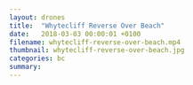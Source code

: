 ```yaml
---
layout: drones
title:  "Whytecliff Reverse Over Beach"
date:   2018-03-03 00:00:01 +0100
filename: whytecliff-reverse-over-beach.mp4
thumbnail: whytecliff-reverse-over-beach.jpg
categories: bc
summary:
---
```

